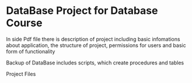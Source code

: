 # DataBase Project for Database Course

In side Pdf file there is description of project including basic infomations about application, the structure of project, permissions for users and basic form of functionality

Backup of DataBase includes scripts, which create procedures and tables 

Project Files
